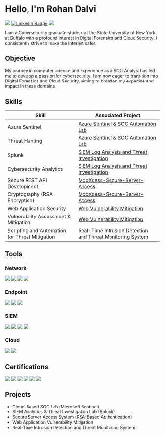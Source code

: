 
# Hello, I'm Rohan Dalvi
<a href="https://www.rohan-dalvi-cybersecurit-rzqy3ib.gamma.site/"><img src="https://img.shields.io/badge/-Portfolio-242424?style=for-the-badge&logo=google-chrome&logoColor=white" /></a>
<a href="https://www.linkedin.com/in/rohan-dalvi/" target="_blank"><img src="https://img.shields.io/badge/LinkedIn-0077B5?style=for-the-badge&logo=linkedin&logoColor=white" alt="LinkedIn Badge" /></a>
<a href="https://www.medium.com/@rohanjdalvi1402"><img src="https://img.shields.io/badge/-Medium-000000?style=for-the-badge&logo=medium&logoColor=white" /></a>


I am a Cybersecurity graduate student at the State University of New York at Buffalo with a profound interest in Digital Forensics and Cloud Security. I consistently strive to make the Internet safer.

## Objective

My journey in computer science and experience as a SOC Analyst has led me to develop a passion for cybersecurity. I am now eager to transition into Digital Forensics and Cloud Security, aiming to broaden my expertise and impact in these domains.

## Skills

| Skill                                         | Associated Project         |
|-----------------------------------------------|----------------------------|
| Azure Sentinel          | <a href="https://github.com/rohan-dalvi1402/Azure-SOC-Lab">Azure Sentinel & SOC Automation Lab</a>|
| Threat Hunting          | <a href="https://github.com/rohan-dalvi1402/Azure-SOC-Lab">Azure Sentinel & SOC Automation Lab</a>|
| Splunk                  | <a href="https://github.com/rohan-dalvi1402/SIEM-Log-Analysis-and-Threat-Investigation">SIEM Log Analysis and Threat Investigation</a>|
| Cybersecurity Analytics | <a href="https://github.com/rohan-dalvi1402/SIEM-Log-Analysis-and-Threat-Investigation">SIEM Log Analysis and Threat Investigation</a>|
| Secure REST API Development   | <a href="https://github.com/rohan-dalvi1402/MobXcess-Secure-Server-Access">MobXcess-Secure-Server-Access</a>|
| Cryptography (RSA Encryption) | <a href="https://github.com/rohan-dalvi1402/MobXcess-Secure-Server-Access">MobXcess-Secure-Server-Access</a>|
| Web Application Security                       | <a href="https://github.com/rohan-dalvi1402/web-vulnerability-mitigation">Web Vulnerability Mitigation</a>|
| Vulnerability Assessment & Mitigation          | <a href="https://github.com/rohan-dalvi1402/web-vulnerability-mitigation">Web Vulnerability Mitigation</a>|
| Scripting and Automation for Threat Mitigation | Real-Time Intrusion Detection and Threat Monitoring System|

## Tools

### Network
<div>
    <img src="https://img.shields.io/badge/-Wireshark-1679A7?&style=for-the-badge&logo=Wireshark&logoColor=white" />
    <img src="https://img.shields.io/badge/-Metasploit-8A2BE2?&style=for-the-badge&logo=metasploit&logoColor=white" />
    <img src="https://img.shields.io/badge/-Burp%20Suite-E67E22?&style=for-the-badge&logo=burpsuite&logoColor=white" />
    <img src="https://img.shields.io/badge/-OpenVAS-2E7D32?&style=for-the-badge&logo=openvas&logoColor=white" />

</div>

### Endpoint
<div>
    <img src="https://img.shields.io/badge/-Microsoft_Defender_for_Endpoint-00A4EF?&style=for-the-badge&logo=Microsoft&logoColor=white" />
    <img src="https://img.shields.io/badge/-Trend%20Micro%20XDR-D71921?&style=for-the-badge&logo=trendmicro&logoColor=white" />
    <img src="https://img.shields.io/badge/-Wazuh-005571?&style=for-the-badge&logo=wazuh&logoColor=white" />
</div>

### SIEM
<div>
    <img src="https://img.shields.io/badge/-Splunk-000000?&style=for-the-badge&logo=Splunk&logoColor=white" />
    <img src="https://img.shields.io/badge/-LogRhythm-0066CC?&style=for-the-badge&logo=logrhythm&logoColor=white" />
    <img src="https://img.shields.io/badge/-McAfee-C01818?&style=for-the-badge&logo=mcafee&logoColor=white" />
    <img src="https://img.shields.io/badge/-Microsoft_Sentinel-0078D4?&style=for-the-badge&logo=Microsoft&logoColor=white" />
    
</div>

### Cloud
<div>
  
<img src="https://img.shields.io/badge/-AWS-232F3E?&style=for-the-badge&logo=Amazon-AWS&logoColor=white" />
<img src="https://img.shields.io/badge/-Azure-0089D6?&style=for-the-badge&logo=Microsoft-Azure&logoColor=white" />
</div>

## Certifications

<div>
<img src="https://img.shields.io/badge/-Security%2B-FF0000?&style=for-the-badge&logo=CompTIA&logoColor=white" />
<img src="https://img.shields.io/badge/-CySA%2B-0078D6?&style=for-the-badge&logo=CompTIA&logoColor=white" />
<img src="https://img.shields.io/badge/-CSAP-FF9900?&style=for-the-badge&logo=CompTIA&logoColor=white" />
<img src="https://img.shields.io/badge/-Cyber%20Threat%20Management-Cisco?&style=for-the-badge&logo=Cisco&logoColor=white" />
<img src="https://img.shields.io/badge/-AZ%20900-0089D6?&style=for-the-badge&logo=Microsoft&logoColor=white" />
<img src="https://img.shields.io/badge/-AWS%20Cloud%20Security-232F3E?&style=for-the-badge&logo=Amazon-AWS&logoColor=white" />

</div>

## Projects
- Cloud-Based SOC Lab (Microsoft Sentinel)
- SIEM Analytics & Threat Investigation Lab (Splunk)
- Secure Server Access System (RSA-Based Authentication)
- Web Application Vulnerability Mitigation
- Real-Time Intrusion Detection and Threat Monitoring System
